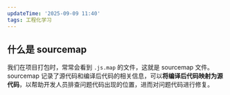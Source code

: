 ```yaml
---
updateTime: '2025-09-09 11:40'
tags: 工程化学习
---
```


## 什么是 sourcemap

我们在项目打包时，常常会看到 `.js.map` 的文件，这就是 sourcemap 文件。sourcemap 记录了源代码和编译后代码的相关信息，可以**将编译后代码映射为源代码**，以帮助开发人员排查问题代码出现的位置，进而对问题代码进行修复。
